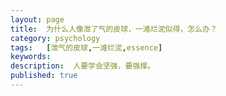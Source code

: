 ```yaml
---
layout: page
title:  为什么人像泄了气的皮球，一滩烂泥似得，怎么办？
category: psychology
tags:   [泄气的皮球,一滩烂泥,essence]
keywords:
description:  人要学会坚强，要强撑。
published: true
---
```





